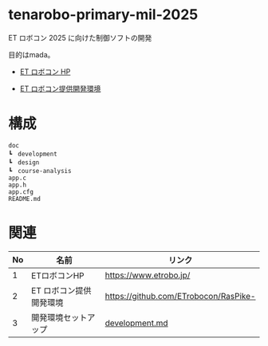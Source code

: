 # tenarobo-primary-mil-2025

ET ロボコン 2025 に向けた制御ソフトの開発

目的はmada。

- [ET ロボコン HP](https://www.etrobo.jp/)

- [ET ロボコン提供開発環境](https://github.com/ETrobocon/RasPike-ART)

# 構成

```
doc
┗　development
┗　design
┗　course-analysis
app.c
app.h
app.cfg
README.md
```

# 関連

| No | 名前 | リンク |
| -- | -- | -- |
| 1 | ETロボコンHP | https://www.etrobo.jp/ |
| 2 | ET ロボコン提供開発環境 | https://github.com/ETrobocon/RasPike- |
| 3 | 開発環境セットアップ | [development.md](doc/development.md) |
